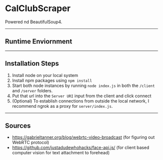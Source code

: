 # CalClubScraper
Powered nd BeautifulSoup4.


---
## Runtime Enviornment


---
## Installation Steps 
1. Install node on your local system
2. Install npm packages using `npm install`
3. Start both node instances by running `node index.js` in both the `/client` and `/server` folders.
4. Put that url into the `Server URI` input from the client and click connect
5. (Optional) To establish connections from outside the local network, I recommend ngrok as a proxy for `server/index.js`.

---
## Sources
* https://gabrieltanner.org/blog/webrtc-video-broadcast (for figuring out WebRTC protocol)
* https://github.com/justadudewhohacks/face-api.js/ (for client based computer vision for text attachment to forehead)
